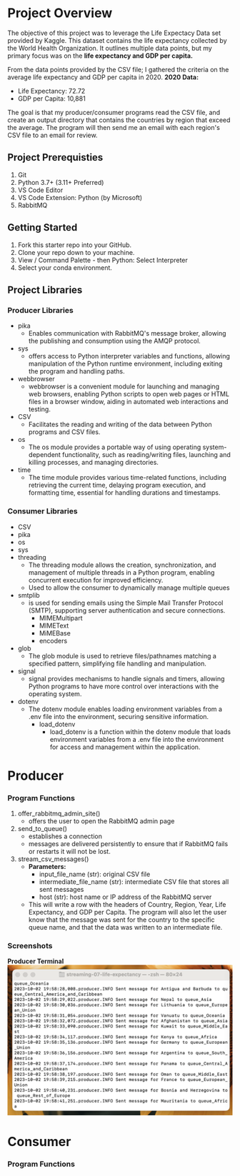 # Project Overview
The objective of this project was to leverage the Life Expectacy Data set provided by Kaggle. This dataset contains the life expectancy collected by the World Health Organization. It outlines multiple data points, but my primary focus was on the **life expectancy and GDP per capita.**

From the data points provided by the CSV file; I gathered the criteria on the average life expectancy and GDP per capita in 2020. 
**2020 Data:**
- Life Expectancy: 72.72
- GDP per Capita: 10,881

The goal is that my producer/consumer programs read the CSV file, and create an output directory that contains the countries by region that exceed the average. The program will then send me an email with each region's CSV file to an email for review. 

## Project Prerequisties
1. Git
1. Python 3.7+ (3.11+ Preferred)
1. VS Code Editor
1. VS Code Extension: Python (by Microsoft)
1. RabbitMQ

## Getting Started
1. Fork this starter repo into your GitHub.
1. Clone your repo down to your machine.
1. View / Command Palette - then Python: Select Interpreter
1. Select your conda environment. 

## Project Libraries

### Producer Libraries
- pika
    - Enables communication with RabbitMQ's message broker, allowing the publishing and consumption using the AMQP protocol.
- sys
    - offers access to Python interpreter variables and functions, allowing manipulation of the Python runtime environment, including exiting the program and handling paths.
- webbrowser
    - webbrowser is a convenient module for launching and managing web browsers, enabling Python scripts to open web pages or HTML files in a browser window, aiding in automated web interactions and testing.
- CSV
    - Facilitates the reading and writing of the data between Python programs and CSV files.
- os
    - The os module provides a portable way of using operating system-dependent functionality, such as reading/writing files, launching and killing processes, and managing directories.
- time
    - The time module provides various time-related functions, including retrieving the current time, delaying program execution, and formatting time, essential for handling durations and timestamps.
### Consumer Libraries
- CSV
- pika
- os
- sys
- threading
    - The threading module allows the creation, synchronization, and management of multiple threads in a Python program, enabling concurrent execution for improved efficiency.
    - Used to allow the consumer to dynamically manage multiple queues
- smtplib
    - is used for sending emails using the Simple Mail Transfer Protocol (SMTP), supporting server authentication and secure connections.
        - MIMEMultipart
        - MIMEText
        - MiMEBase
        - encoders
- glob
    - The glob module is used to retrieve files/pathnames matching a specified pattern, simplifying file handling and manipulation.
- signal
    - signal provides mechanisms to handle signals and timers, allowing Python programs to have more control over interactions with the operating system.
- dotenv
    - The dotenv module enables loading environment variables from a .env file into the environment, securing sensitive information.
        - load_dotenv
            - load_dotenv is a function within the dotenv module that loads environment variables from a .env file into the environment for access and management within the application.


# Producer

### Program Functions
1. offer_rabbitmq_admin_site()
    -  offers the user to open the RabbitMQ admin page
1. send_to_queue()
    - establishes a connection
    - messages are delivered persistently to ensure that if RabbitMQ fails or restarts it will not be lost.
1. stream_csv_messages()
    - **Parameters:**
        - input_file_name (str): original CSV file
        - intermediate_file_name (str): intermediate CSV file that stores all sent messages
        - host (str): host name or IP address of the RabbitMQ server
    - This will write a row with the headers of Country, Region, Year, Life Expectancy, and GDP per Capita. The program will also let the user know that the message was sent for the country to the specific queue name, and that the data was written to an intermediate file. 
### Screenshots

**Producer Terminal**
![Alt text](Screenshots/Producer.png)

# Consumer
### Program Functions
